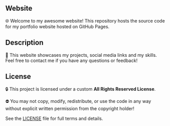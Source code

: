 ## Website

🌐 Welcome to my awesome website! This repository hosts the source code for my portfolio website hosted on GitHub Pages.

## Description

📝 This website showcases my projects, social media links and my skills. Feel free to contact me if you have any questions or feedback!

## License
🔒 This project is licensed under a custom **All Rights Reserved License**.

⛔ You may not copy, modify, redistribute, or use the code in any way without explicit written permission from the copyright holder!

See the [LICENSE](LICENSE) file for full terms and details.
